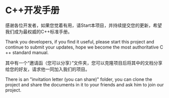 ﻿# C++开发手册

感谢各位开发者，如果您觉着有用，请Start本项目，并持续提交您的更新，希望我们成为最权威的C++标准手册。

Thank you developers, if you find it useful, please start this project and continue to submit your updates, hope we become the most authoritative C ++ standard manual.

其中有一个“邀请函（您可以分享）”文件夹，您可以克隆项目后将其中的文档分享给您的好友，请求他一同加入我们的项目。


There is an "invitation letter (you can share)" folder, you can clone the project and share the documents in it to your friends and ask him to join our project.